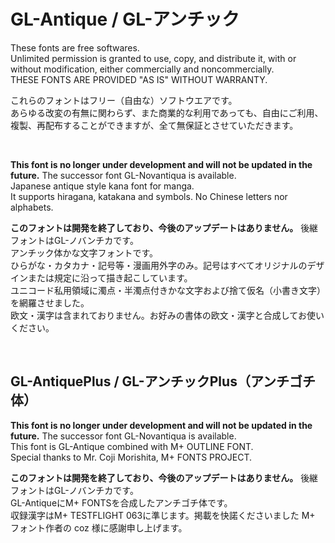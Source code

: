 # GL-Antique / GL-アンチック

These fonts are free softwares.\
Unlimited permission is granted to use, copy, and distribute it, with or without modification, either commercially and noncommercially.\
THESE FONTS ARE PROVIDED "AS IS" WITHOUT WARRANTY.

これらのフォントはフリー（自由な）ソフトウエアです。\
あらゆる改変の有無に関わらず、また商業的な利用であっても、自由にご利用、複製、再配布することができますが、全て無保証とさせていただきます。

<br />

**This font is no longer under development and will not be updated in the future.** The successor font GL-Novantiqua is available.\
Japanese antique style kana font for manga.\
It supports hiragana, katakana and symbols. No Chinese letters nor alphabets.

**このフォントは開発を終了しており、今後のアップデートはありません。** 後継フォントはGL-ノバンチカです。\
アンチック体かな文字フォントです。\
ひらがな・カタカナ・記号等・漫画用外字のみ。記号はすべてオリジナルのデザインまたは規定に沿って描き起こしています。\
ユニコード私用領域に濁点・半濁点付きかな文字および捨て仮名（小書き文字）を網羅させました。\
欧文・漢字は含まれておりません。お好みの書体の欧文・漢字と合成してお使いください。

<br />

## GL-AntiquePlus / GL-アンチックPlus（アンチゴチ体）

**This font is no longer under development and will not be updated in the future.** The successor font GL-Novantiqua is available.\
This font is GL-Antique combined with M+ OUTLINE FONT.\
Special thanks to Mr. Coji Morishita, M+ FONTS PROJECT.

**このフォントは開発を終了しており、今後のアップデートはありません。** 後継フォントはGL-ノバンチカです。\
GL-AntiqueにM+ FONTSを合成したアンチゴチ体です。\
収録漢字はM+ TESTFLIGHT 063に準じます。掲載を快諾くださいました M+ フォント作者の coz 様に感謝申し上げます。
